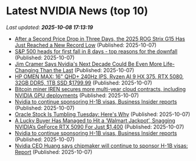 # Latest NVIDIA News (top 10)
_Last updated: **2025-10-08 17:13:19**_

- [After a Second Price Drop in Three Days, the 2025 ROG Strix G15 Has Just Reached a New Record Low](https://kotaku.com/after-a-second-price-drop-in-three-days-the-2025-rog-strix-g15-has-just-reached-a-new-record-low-2000632593) (Published: 2025-10-07)
- [S&P 500 heads for first fall in 8 days - top reasons for the downfall](https://economictimes.indiatimes.com/news/international/us/sp-500-heads-for-first-fall-in-8-days-top-reasons-for-the-downfall/articleshow/124368266.cms) (Published: 2025-10-07)
- [Jim Cramer Says Nvidia's Next Decade Could Be Even More Life-Changing Than the Last](https://finance.yahoo.com/news/jim-cramer-says-nvidias-next-170732588.html) (Published: 2025-10-07)
- [HP OMEN MAX: 16" QHD+ 240Hz IPS, Ryzen AI 9 HX 375, RTX 5080, 32GB DDR5, 1TB SSD $1799.99](https://slickdeals.net/f/18675322-hp-omen-max-16-qhd-240hz-ips-ryzen-ai-9-hx-375-rtx-5080-32gb-ddr5-1tb-ssd-1799-99) (Published: 2025-10-07)
- [Bitcoin miner IREN secures more multi-year cloud contracts, including NVIDIA GPU deployments](https://biztoc.com/x/f6f1f52b353e6913) (Published: 2025-10-07)
- [Nvidia to continue sponsoring H-1B visas, Business Insider reports](https://biztoc.com/x/3ca30b500f7d5502) (Published: 2025-10-07)
- [Oracle Stock Is Tumbling Tuesday: Here's Why](https://biztoc.com/x/7b542dce766e2f8a) (Published: 2025-10-07)
- [A Lucky Buyer Has Managed to Hit a ‘Walmart Jackpot’, Snagging NVIDIA’s GeForce RTX 5090 For Just $1,400](https://wccftech.com/a-lucky-buyer-has-managed-to-hit-a-walmart-jackpot-snagging-nvidia-rtx-5090-for-just-1400/) (Published: 2025-10-07)
- [Nvidia to continue sponsoring H-1B visas, Business Insider reports](https://www.channelnewsasia.com/business/nvidia-continue-sponsoring-h-1b-visas-business-insider-reports-5388486) (Published: 2025-10-07)
- [Nvidia CEO Huang says chipmaker will continue to sponsor H-1B visas: Report](https://economictimes.indiatimes.com/tech/technology/nvidia-ceo-huang-says-chipmaker-will-continue-to-sponsor-h-1b-visas-report/articleshow/124368378.cms) (Published: 2025-10-07)
